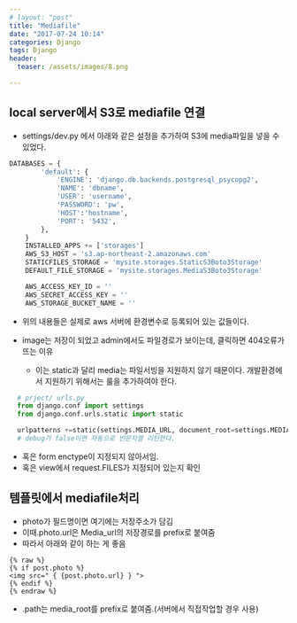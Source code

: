 ```yaml
---
# layout: "post"
title: "Mediafile"
date: "2017-07-24 10:14"
categories: Django
tags: Django
header:
  teaser: /assets/images/8.png

---
```

## local server에서 S3로 mediafile 연결
- settings/dev.py 에서 아래와 같은 설정을 추가하여 S3에 media파일을 넣을 수 있었다.
``` python
DATABASES = {
        'default': {
            'ENGINE': 'django.db.backends.postgresql_psycopg2',
            'NAME': 'dbname',
            'USER': 'username',
            'PASSWORD': 'pw',
            'HOST':'hostname',
            'PORT': '5432',
        },
    }
    INSTALLED_APPS += ['storages']
    AWS_S3_HOST = 's3.ap-northeast-2.amazonaws.com'
    STATICFILES_STORAGE = 'mysite.storages.StaticS3Boto3Storage'
    DEFAULT_FILE_STORAGE = 'mysite.storages.MediaS3Boto3Storage'

    AWS_ACCESS_KEY_ID = ''
    AWS_SECRET_ACCESS_KEY = ''
    AWS_STORAGE_BUCKET_NAME = ''
```
  - 위의 내용들은 실제로 aws 서버에 환경변수로 등록되어 있는 값들이다.


- image는 저장이 되었고 admin에서도 파일경로가 보이는데, 클릭하면 404오류가 뜨는 이유
  - 이는 static과 달리 media는 파일서빙을 지원하지 않기 때문이다. 개발환경에서 지원하기 위해서는 룰을 추가하여야 한다.

``` python
  # prject/ urls.py
  from django.conf import settings
  from django.conf.urls.static import static

  urlpatterns +=static(settings.MEDIA_URL, document_root=settings.MEDIA_ROOT)
  # debug가 false이면 자동으로 빈문자열 리턴한다.
```

- 혹은 form enctype이 지정되지 않아서임.
- 혹은 view에서 request.FILES가 지정되어 있는지 확인

## 템플릿에서 mediafile처리
- photo가 필드명이면 여기에는 저장주소가 담김
- 이때.photo.url은 Media_url의 저장경로를 prefix로 붙여줌
- 따라서 아래와 같이 하는 게 좋음
```
{% raw %}
{% if post.photo %}
<img src=" { {post.photo.url} } ">
{% endif %}
{% endraw %}
```
- .path는 media_root를 prefix로 붙여줌.(서버에서 직접작업할 경우 사용)
